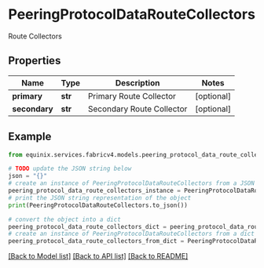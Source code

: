 # PeeringProtocolDataRouteCollectors

Route Collectors

## Properties

Name | Type | Description | Notes
------------ | ------------- | ------------- | -------------
**primary** | **str** | Primary Route Collector | [optional] 
**secondary** | **str** | Secondary Route Collector | [optional] 

## Example

```python
from equinix.services.fabricv4.models.peering_protocol_data_route_collectors import PeeringProtocolDataRouteCollectors

# TODO update the JSON string below
json = "{}"
# create an instance of PeeringProtocolDataRouteCollectors from a JSON string
peering_protocol_data_route_collectors_instance = PeeringProtocolDataRouteCollectors.from_json(json)
# print the JSON string representation of the object
print(PeeringProtocolDataRouteCollectors.to_json())

# convert the object into a dict
peering_protocol_data_route_collectors_dict = peering_protocol_data_route_collectors_instance.to_dict()
# create an instance of PeeringProtocolDataRouteCollectors from a dict
peering_protocol_data_route_collectors_from_dict = PeeringProtocolDataRouteCollectors.from_dict(peering_protocol_data_route_collectors_dict)
```
[[Back to Model list]](../README.md#documentation-for-models) [[Back to API list]](../README.md#documentation-for-api-endpoints) [[Back to README]](../README.md)



